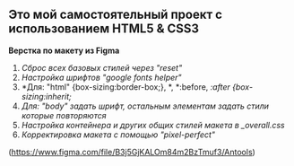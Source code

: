 ## Это мой самостоятельный проект с использованием HTML5 & CSS3

**Верстка по макету из Figma**

1. *Сброс всех базовых стилей через "reset"*
2. *Настройка шрифтов "google fonts helper"*
3. *Для: "html" {box-sizing:border-box;}, *, *:before, *:after {box-sizing:inherit;*
4. *Для: "body" задать шрифт, остальным элементам задать стили которые повторяются*
5. *Настройка контейнера и других общих стилей макета в _overall.css*
6. *Корректировка макета с помощью "pixel-perfect"*

(https://www.figma.com/file/B3j5GjKALOm84m2BzTmuf3/Antools)
